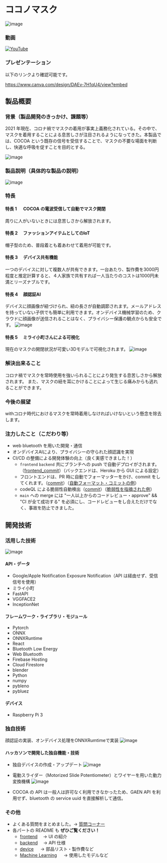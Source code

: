 # ココノマスク

![image](https://user-images.githubusercontent.com/38291975/142687042-432f950e-36f3-4b2e-aca8-ae591185f5c4.png)

### 動画

[![YouTube](http://img.youtube.com/vi/qxXKw7ptXFY/0.jpg)](https://youtu.be/qxXKw7ptXFY)

### プレゼンテーション
以下のリンクより確認可能です。

https://www.canva.com/design/DAEv-7H1qU4/view?embed

## 製品概要

### 背景（製品開発のきっかけ、課題等）

2021 年現在、コロナ禍でマスクの着用が事実上義務化されている。その中で、マスクを着用することによる息苦しさが注目されるようになってきた。本製品では、COCOA という既存の信号を受信することで、マスクの不要な場面を判断し、快適な呼吸を促すことを目的とする。

![image](https://user-images.githubusercontent.com/38291975/142709470-d57c927d-11d7-458b-989b-574a7a5099f8.png)

### 製品説明（具体的な製品の説明）

![image](https://user-images.githubusercontent.com/38291975/142687552-7220ed3a-ce7c-4707-8801-a175fa20e62a.png)
### 特長

#### 特長 1 　 COCOA の電波受信して自動でマスク開閉


周りに人がいないときには息苦しさから解放されます。

#### 特長 2 　ファッションアイテムとしてのIoT

帽子型のため、普段着とも着あわせて着用が可能です。

#### 特長 3 　デバイス共有機能

一つのデバイスに対して複数人が共有できます。一台あたり、製作費を3000円程度と推定計算すると、４人家族で共有すれば一人当たりのコストは1000円未満とリーズナブルです。

#### 特長 4 　顔認証AI

デバイスに顔画像が紐づけられ、紐の長さが自動調節されます。メールアドレスを持っていない子供でも簡単に利用できます。オンデバイス機械学習のため、クラウドに顔画像が送信されることはなく、プライバシー保護の観点からも安全です。
![image](https://user-images.githubusercontent.com/38291975/142407457-3edabc91-3723-4df1-981b-b2c346dc2c18.png)


#### 特長 5 　ミライ小町さんによる可視化

現在のマスクの開閉状況が可愛い3Dモデルで可視化されます。
![image](https://user-images.githubusercontent.com/38291975/142709688-553685cf-d8b4-457a-8c49-6267f3e045d4.png)

### 解決出来ること

コロナ禍でマスクを常時使用を強いられることにより発生する息苦しさから解放されます。
また、マスクの紐を耳にかけることによって生じる痛みからも逃れることができます。

### 今後の展望
withコロナ時代におけるマスクを常時着用しなければいけないという懸念を除去します。

### 注力したこと（こだわり等）

- web bluetooth を用いた開発・通信
- オンデバイスAIにより、プライバシーの守られた顔認識を実現
- CI/CD の整備による開発体験の向上（良く実感できました！）
  - `frontend` `backend` 共にブランチへの push で自動デプロイがされます。（[frontend_commit](https://github.com/jphacks/A_2111/commit/3d6e045e7f468189539d3eae92b6ac4364f3365c)）（バックエンドは、Heroku から GUI による設定）
  - フロントエンドは、PR 時に自動でフォーマッターをかけ、commit をしてくれます。（[commit](https://github.com/jphacks/A_2111/commit/ebf6f3c81f3c925b4eb5342ea1f0acad78dae846)）（[自動フォーマット・コミットの例](https://github.com/jphacks/A_2111/commit/ac675cf1c97963aa3b8122f794c6f78de5d9021b)）
  - codeQL による脆弱性自動検出（[commit](https://github.com/jphacks/A_2111/blob/main/.github/workflows/codeql-analysis.yml)）（[脆弱性を指摘された例](https://github.com/jphacks/A_2111/runs/4058233223)）
  - `main` への merge には "一人以上からのコードレビュー・approve" && "CI が全て成功する" を必須にし、コードレビューをし合えただけでなく、事故を防止できました。

## 開発技術

### 活用した技術

![image](https://user-images.githubusercontent.com/38291975/142573502-7fc69ebd-356f-4542-98bc-0f99e673533e.png)

#### API・データ

- Google/Apple Notification Exposure Notification（API は経由せず、受信信号を使用）
- ミライ小町
- FastAPI
- VGGFACE2
- InceptionNet

#### フレームワーク・ライブラリ・モジュール

- Pytorch
- ONNX
- ONNXRuntime
- React
- Bluetooth Low Energy
- Web Bluetooth
- Firebase Hosting
- Cloud Firestore
- blender
- Python
- numpy
- pybleno
- pybluez

#### デバイス

- Raspberry Pi 3

### 独自技術
顔認証の実装、オンデバイス処理をONNXRumtimeで実装
![image](https://user-images.githubusercontent.com/38291975/142709216-fc971620-9bae-4248-b90b-86a3ca20bb8d.png)

#### ハッカソンで開発した独自機能・技術
- 独自デバイスの作成・アップデート
 ![image](https://user-images.githubusercontent.com/38291975/142709389-66c567bc-2fc3-44ed-a229-282a61147ec4.png)

- 電動スライダー（Motorized Slide Potentiometer）とワイヤーを用いた動力変換機構
  ![image](https://user-images.githubusercontent.com/38291975/142687178-3cb6a7a8-3411-4e04-b53f-39739f79ba5b.png)

- COCOA の API は一般人は許可なく利用できなかったため、GAEN API を利用せず、bluetooth の service uuid を直接解析して通信。
<!-- - 特に力を入れた部分をファイルリンク、または commit_id を記載してください。 -->

### その他

- よくある質問をまとめました。→ [質問コーナー](faq.md)
- 各パートの README も **ぜひご覧ください！**
  - [frontend](frontend)　 → UI の紹介
  - [backend](backend)　 → API 仕様
  - [device](device/) 　 → 部品リスト・製作費など
  - [Machine Learning](ML/) 　 → 使用したモデルなど
